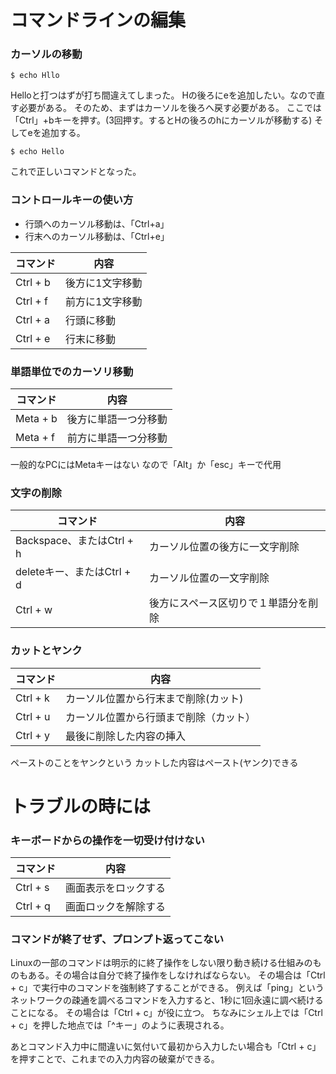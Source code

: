 # コマンドラインの編集

### カーソルの移動

```
$ echo Hllo
```

Helloと打つはずが打ち間違えてしまった。
Hの後ろにeを追加したい。なので直す必要がある。
そのため、まずはカーソルを後ろへ戻す必要がある。
ここでは「Ctrl」+bキーを押す。(3回押す。するとHの後ろのhにカーソルが移動する)
そしてeを追加する。

```
$ echo Hello

```

これで正しいコマンドとなった。

### コントロールキーの使い方

- 行頭へのカーソル移動は、「Ctrl+a」
- 行末へのカーソル移動は、「Ctrl+e」

|コマンド|内容|
|---|---|
|Ctrl + b|後方に1文字移動|
|Ctrl + f|前方に1文字移動|
|Ctrl + a|行頭に移動|
|Ctrl + e|行末に移動|

### 単語単位でのカーソリ移動
|コマンド|内容|
|---|---|
|Meta + b|後方に単語一つ分移動|
|Meta + f|前方に単語一つ分移動|

一般的なPCにはMetaキーはない
なので「Alt」か「esc」キーで代用

### 文字の削除

|コマンド|内容|
|---|---|
|Backspace、またはCtrl + h|カーソル位置の後方に一文字削除|
|deleteキー、またはCtrl + d|カーソル位置の一文字削除|
|Ctrl + w|後方にスペース区切りで１単語分を削除|

### カットとヤンク

|コマンド|内容|
|---|---|
|Ctrl + k|カーソル位置から行末まで削除(カット)|
|Ctrl + u|カーソル位置から行頭まで削除（カット）|
|Ctrl + y|最後に削除した内容の挿入|

ペーストのことをヤンクという
カットした内容はペースト(ヤンク)できる

# トラブルの時には

### キーボードからの操作を一切受け付けない

|コマンド|内容|
|---|---|
|Ctrl + s|画面表示をロックする|
|Ctrl + q|画面ロックを解除する|

### コマンドが終了せず、プロンプト返ってこない

Linuxの一部のコマンドは明示的に終了操作をしない限り動き続ける仕組みのものもある。その場合は自分で終了操作をしなければならない。
その場合は「Ctrl + c」で実行中のコマンドを強制終了することができる。
例えば「ping」というネットワークの疎通を調べるコマンドを入力すると、1秒に1回永遠に調べ続けることになる。
その場合は「Ctrl + c」が役に立つ。
ちなみにシェル上では「Ctrl + c」を押した地点では「^キー」のように表現される。

あとコマンド入力中に間違いに気付いて最初から入力したい場合も「Ctrl + c」を押すことで、これまでの入力内容の破棄ができる。